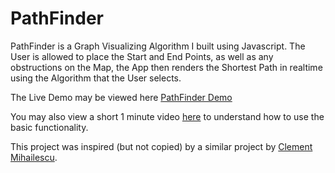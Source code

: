 # PathFinder
PathFinder is a Graph Visualizing Algorithm I built using Javascript. The User is allowed to place the Start and End Points, as well as any obstructions on the Map, the App then renders the Shortest Path in realtime using the Algorithm that the User selects.

The Live Demo may be viewed here [PathFinder Demo](https://kartikx.github.io/PathFinder/)

You may also view a short 1 minute video [here](https://imgur.com/a/ao5O1fE) to understand how to use the basic functionality.

This project was inspired (but not copied) by a similar project by [Clement Mihailescu](https://github.com/clementmihailescu/Pathfinding-Visualizer).
